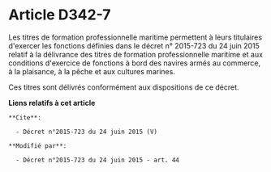 # Article D342-7

Les titres de formation professionnelle maritime permettent à leurs titulaires d'exercer les fonctions définies dans le
décret n° 2015-723 du 24 juin 2015 relatif à la délivrance des titres de formation professionnelle maritime et aux conditions
d'exercice de fonctions à bord des navires armés au commerce, à la plaisance, à la pêche et aux cultures marines. 

Ces titres sont délivrés conformément aux dispositions de ce décret.

**Liens relatifs à cet article**

	**Cite**:

	  - Décret n°2015-723 du 24 juin 2015 (V)

	**Modifié par**:

	  - Décret n°2015-723 du 24 juin 2015 - art. 44
